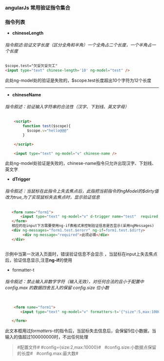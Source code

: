 ### angularJs 常用验证指令集合  

### 指令列表

+ **chineseLength**

###### 指令叙述:验证文字长度（区分全角和半角）一个全角占二个长度，一个半角占一个长度

```html
$scope.test="欠妥欠妥欠工"
<input type="text" chinese-length='10' ng-model="test" />   

```
此处ng-model处的验证是失败的，$scope.test长度超出10个字符为12个长度

---

+ **chineseName**

###### 指令叙述：验证输入字符串的合法性（汉字、下划线、英文字母）

```html
    <script>
        function test($scope){
          $scope.v="hello@@@"
        }
        
    </script>
  
    <input type="text" ng-model="v" chinese-name />
 ```
 此处ng-model处验证是失败的，chinese-name指令只允许出现汉字、下划线、英文字
 
 
 + **dTrigger**
 
 ###### 指令叙述：当鼠标在此指令上失去焦点后，此指把当前指令的ngModel的$dirty值改为true,为了实现鼠标失去焦点时，显示验证信息
 ```html
    <form name="form1">
        <input type="text" ng-model="v" d-trigger name="test"  required />
    </form>
    相应的在input下方需要使用ng-if表格式来控制验证信息是否显示(采用ngMessages)
    <div ng-messages="form1.test.$erorr" ng-if=form1.test.$dirty>
         <div ng-message="required">此项必填</div>
    </div>
    
 ```
 示例中当第一次进入页面时，错误验证信息不会显示 ，当鼠标在input上失去焦点后，验证信息显示,注意**ng-if**的使用
 
 + formatter-t
 
 ###### 指令叙述：禁止输入非数字字符（输入无效），对任何合法的且小于配置中 *config.max* 的数据四舍五入的保留 *config.size* 位小数
 ```html
    
     <form name="form1">
        <input type="text" ng-model="v" formatters-t='{"size":5,max:100000000}' name="test" />
    
    </form>
 ```
 此文本框用过*formatters-t*的指令后，当鼠标失去信息后，会保留5位小数据，当输入的值超过100000000时，不出任何处理
 > #配置文件#
   #config={size:2,max:10000}#
   #config.size:小数据点保留的长度#
   #config.max:最大数#
